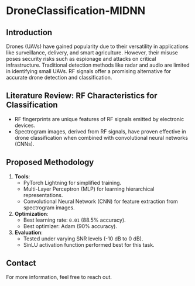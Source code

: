 # DroneClassification-MIDNN



## Introduction
Drones (UAVs) have gained popularity due to their versatility in applications like surveillance, delivery, and smart agriculture. However, their misuse poses security risks such as espionage and attacks on critical infrastructure. Traditional detection methods like radar and audio are limited in identifying small UAVs. RF signals offer a promising alternative for accurate drone detection and classification.



## Literature Review: RF Characteristics for Classification
- RF fingerprints are unique features of RF signals emitted by electronic devices.
- Spectrogram images, derived from RF signals, have proven effective in drone classification when combined with convolutional neural networks (CNNs).



## Proposed Methodology
1. **Tools**:
   - PyTorch Lightning for simplified training.
   - Multi-Layer Perceptron (MLP) for learning hierarchical representations.
   - Convolutional Neural Network (CNN) for feature extraction from spectrogram images.
2. **Optimization**:
   - Best learning rate: `0.01` (88.5% accuracy).
   - Best optimizer: Adam (90% accuracy).
3. **Evaluation**:
   - Tested under varying SNR levels (-10 dB to 0 dB).
   - SinLU activation function performed best for this task.


## Contact
For more information, feel free to reach out.
